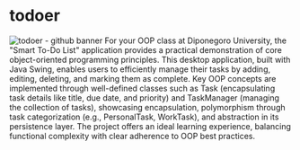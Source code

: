 # todoer
![todoer - github banner](https://github.com/user-attachments/assets/67515f4e-ef6c-43f5-a042-a8534a5fddb4)
For your OOP class at Diponegoro University, the "Smart To-Do List" application provides a practical demonstration of core object-oriented programming principles. This desktop application, built with Java Swing, enables users to efficiently manage their tasks by adding, editing, deleting, and marking them as complete. Key OOP concepts are implemented through well-defined classes such as Task (encapsulating task details like title, due date, and priority) and TaskManager (managing the collection of tasks), showcasing encapsulation, polymorphism through task categorization (e.g., PersonalTask, WorkTask), and abstraction in its persistence layer. The project offers an ideal learning experience, balancing functional complexity with clear adherence to OOP best practices.
